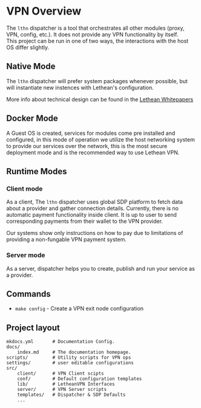 # VPN Overview

The `lthn` dispatcher is a tool that orchestrates all other modules (proxy, VPN, config, etc.). It does not provide any VPN functionality by itself. \
This project can be run in one of two ways, the interactions with the host OS differ slightly.

## Native Mode

The `lthn` dispatcher will prefer system packages whenever possible, but will instantiate new instences with Lethean's configuration.

More info about technical design can be found in the [Lethean Whitepapers](https://lethean.io/vpn-whitepaper/)

## Docker Mode

A Guest OS is created, services for modules come pre installed and configured, in this mode of operation we utilize the host networking system to provide our services over the network, this is the most secure deployment mode and is the recommended way to use Lethean VPN.

## Runtime Modes

### Client mode

As a client, The `lthn` dispatcher uses global SDP platform to fetch data about a provider and gather connection details. Currently, there is no automatic payment functionality inside client. It is up to user to send corresponding payments from their wallet to the VPN provider.

Our systems show only instructions on how to pay due to limitations of providing a non-fungable VPN payment system.


### Server mode

As a server, dispatcher helps you to create, publish and run your service as a provider.


## Commands

* `make config` - Create a VPN exit node configuration

## Project layout

    mkdocs.yml       # Documentation Config.
    docs/
        index.md     # The documentation homepage.
    scripts/         # Utility scripts for VPN ops
    settings/        # user editable configurations
    src/
        client/      # VPN Client scipts
        conf/        # Default configuration templates
        lib/         # LetheanVPN Interfaces
        server/      # VPN Server scripts
        templates/   # Dispatcher & SDP Defaults
        ...      
